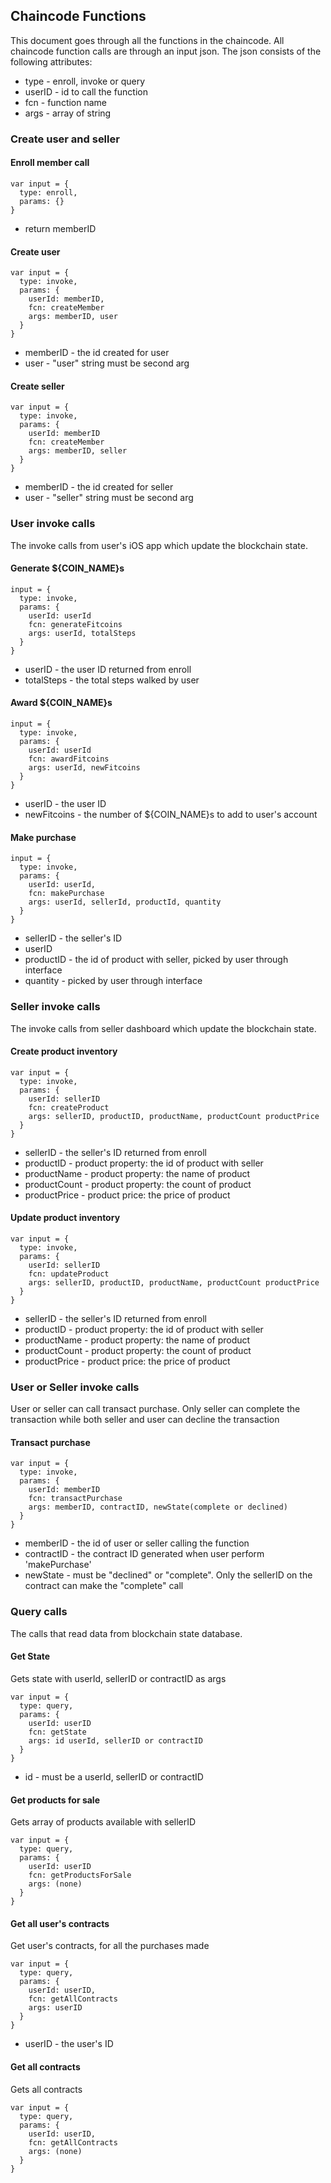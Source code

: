 ## Chaincode Functions

This document goes through all the functions in the chaincode. All chaincode function calls are through an input json. The json consists of the following attributes:

* type - enroll, invoke or query
* userID - id to call the function
* fcn - function name
* args - array of string


### Create user and seller

#### Enroll member call
```
var input = {
  type: enroll,
  params: {}
}
```
- return memberID

#### Create user
```
var input = {
  type: invoke,
  params: {
    userId: memberID,
    fcn: createMember
    args: memberID, user
  }
}
```
- memberID - the id created for user
- user - "user" string must be second arg

#### Create seller
```
var input = {
  type: invoke,
  params: {
    userId: memberID
    fcn: createMember
    args: memberID, seller
  }
}
```
- memberID - the id created for seller
- user - "seller" string must be second arg

### User invoke calls

The invoke calls from user's iOS app which update the blockchain state.

#### Generate ${COIN_NAME}s
```
input = {
  type: invoke,
  params: {
    userId: userId
    fcn: generateFitcoins
    args: userId, totalSteps
  }
}
```
- userID - the user ID returned from enroll
- totalSteps - the total steps walked by user

#### Award ${COIN_NAME}s
```
input = {
  type: invoke,
  params: {
    userId: userId
    fcn: awardFitcoins
    args: userId, newFitcoins
  }
}
```
- userID - the user ID
- newFitcoins - the number of ${COIN_NAME}s to add to user's account

#### Make purchase
```
input = {
  type: invoke,
  params: {
    userId: userId,
    fcn: makePurchase
    args: userId, sellerId, productId, quantity
  }
}
```

- sellerID - the seller's ID
- userID
- productID - the id of product with seller, picked by user through interface
- quantity - picked by user through interface


### Seller invoke calls

The invoke calls from seller dashboard which update the blockchain state.

#### Create product inventory
```
var input = {
  type: invoke,
  params: {
    userId: sellerID
    fcn: createProduct
    args: sellerID, productID, productName, productCount productPrice
  }
}
```
- sellerID - the seller's ID returned from enroll
- productID - product property: the id of product with seller
- productName - product property: the name of product
- productCount - product property: the count of product
- productPrice - product price: the price of product

#### Update product inventory
```
var input = {
  type: invoke,
  params: {
    userId: sellerID
    fcn: updateProduct
    args: sellerID, productID, productName, productCount productPrice
  }
}
```
- sellerID - the seller's ID returned from enroll
- productID - product property: the id of product with seller
- productName - product property: the name of product
- productCount - product property: the count of product
- productPrice - product price: the price of product

### User or Seller invoke calls

User or seller can call transact purchase.  Only seller can complete the transaction while both seller and user can decline the transaction

#### Transact purchase
```
var input = {
  type: invoke,
  params: {
    userId: memberID
    fcn: transactPurchase
    args: memberID, contractID, newState(complete or declined)
  }
}
```

- memberID - the id of user or seller calling the function
- contractID - the contract ID generated when user perform 'makePurchase'
- newState - must be "declined" or "complete". Only the sellerID on the contract can make the "complete" call


### Query calls

The calls that read data from blockchain state database.

#### Get State
Gets state with userId, sellerID or contractID as args
```
var input = {
  type: query,
  params: {
    userId: userID
    fcn: getState
    args: id userId, sellerID or contractID
  }
}
```
- id - must be a userId, sellerID or contractID

#### Get products for sale
Gets array of products available with sellerID
```
var input = {
  type: query,
  params: {
    userId: userID
    fcn: getProductsForSale
    args: (none)
  }
}
```

#### Get all user's contracts
Get user's contracts, for all the purchases made
```
var input = {
  type: query,
  params: {
    userId: userID,
    fcn: getAllContracts
    args: userID
  }
}
```
- userID - the user's ID

#### Get all contracts
Gets all contracts
```
var input = {
  type: query,
  params: {
    userId: userID,
    fcn: getAllContracts
    args: (none)
  }
}
```
